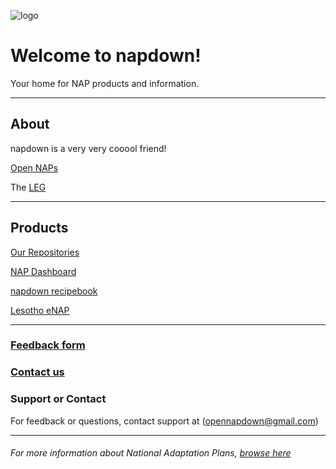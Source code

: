  <head>
    <link rel="shortcut icon" type="image/png" href="https://www.eci.ox.ac.uk/research/climate/img/unfccc.png">
  </head>

![logo](https://www.eci.ox.ac.uk/research/climate/img/unfccc.png) 

#  Welcome to napdown!
Your home for NAP products and information.

*****

## About
napdown is a very very cooool friend!

[Open NAPs](https://napcentral.netlify.app/open-naps/)

The [LEG](https://unfccc.int/LEG)

------

## Products
[Our Repositories](https://github.com/napdown)

[NAP Dashboard](https://napdown.github.io/O-NAPs-Dashboard/)

[napdown recipebook](https://napdown.github.io/NAPdown/)  

[Lesotho eNAP](https://napdown.github.io/Lesotho/)

-----
### [Feedback form](https://napdown.github.io/)

### [Contact us](mailto:opennapdown@gmail.com) 

### Support or Contact
For feedback or questions, contact support at (opennapdown@gmail.com)

---

###### For more information about National Adaptation Plans, [browse here](https://www4.unfccc.int/sites/NAPC/Pages/national-adaptation-plans.aspx)
